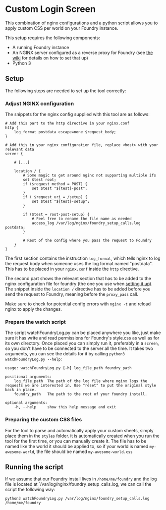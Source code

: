 # Custom Login Screen

This combination of nginx configurations and a python script allows you to apply custom CSS per world on your Foundry instance.

This setup requires the following components:

* A running Foundry instance
* An NGINX server configured as a reverse proxy for Foundry (see [the wiki](https://foundryvtt.com/article/installation/#dedicated) for details on how to set that up)
* Python 3

## Setup

The following steps are needed to set up the tool correctly:

### Adjust NGINX configuration

The snippets for the nginx config supplied with this tool are as follows:

```nginx
# Add this part to the http directive in your nginx.conf
http {
    log_format postdata escape=none $request_body;
}
```
```nginx
# Add this in your nginx configuration file, replace <host> with your relevant data
server {

    # [...]

    location / {
        # Some magic to get around nginx not supporting multiple ifs
        set $test root;
        if ($request_method = POST) {
            set $test "${test}-post";
        }
        if ( $request_uri = /setup) {
            set $test "${test}-setup";
        }

        if ($test = root-post-setup) {
            # Feel free to rename the file name as needed
            access_log /var/log/nginx/foundry_setup_calls.log postdata;
        }

        # Rest of the config where you pass the request to Foundry
    }
}
```

The first section contains the instruction `log_format`, which tells nginx to log the request body when someone uses the log format named "postdata". This has to be placed in your `nginx.conf` inside the `http` directive.

The second part shows the relevant section that has to be added to the nginx configuration file for foundry (the one you use when [setting it up](https://foundryvtt.com/article/installation/#dedicated)). The snippet inside the `location /` directive has to be added before you send the request to Foundry, meaning before the `proxy_pass` call.

Make sure to check for potential config errors with `nginx -t` and reload nginx to apply the changes.

### Prepare the watch script

The script watchFoundryLog.py can be placed anywhere you like, just make sure it has write and read permissions for Foundry's style.css as well as for its own directory. Once placed you can simply run it, preferably in a `screen`, so you don't have to be connected to the server all the time. It takes two arguments, you can see the details for it by calling `python3 watchFoundryLog.py --help`:
```
usage: watchFoundryLog.py [-h] log_file_path foundry_path

positional arguments:
    log_file_path  The path of the log file where nginx logs the requests we are interested in. Use "reset" to put the original style back in place.
    foundry_path   The path to the root of your foundry install.

optional arguments:
    -h, --help     show this help message and exit
```

### Preparing the custom CSS files

For the tool to parse and automatically apply your custom sheets, simply place them in the `styles` folder. it is automatically created when you run the tool for the first time, or you can manually create it.
The file has to be named like the world it should be applied to, so if your world is named `my-awesome-world`, the file should be named `my-awesome-world.css`

## Running the script

If we assume that our Foundry install lives in `/home/me/foundry` and the log file is located at `/var/log/nginx/foundry_setup_calls.log, we can call the script the following way:
```shell
python3 watchFoundryLog.py /var/log/nginx/foundry_setup_calls.log /home/me/foundry
```